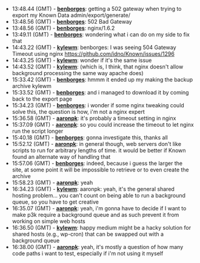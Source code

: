 * <a id="13:48.44">13:48.44 (GMT)</a> - __[benborges](https://github.com/benborges)__: getting a 502 gateway when trying to export my Known Data admin/export/generate/
* <a id="13:48.56">13:48.56 (GMT)</a> - __[benborges](https://github.com/benborges)__: 502 Bad Gateway
* <a id="13:48.56">13:48.56 (GMT)</a> - __[benborges](https://github.com/benborges)__: nginx/1.6.2
* <a id="13:49.11">13:49.11 (GMT)</a> - __[benborges](https://github.com/benborges)__: wondering what i can do on my side to fix that
* <a id="14:43.22">14:43.22 (GMT)</a> - __[kylewm](https://github.com/kylewm)__: benborges: I was seeing 504 Gateway Timeout using nginx https://github.com/idno/Known/issues/1296
* <a id="14:43.25">14:43.25 (GMT)</a> - __[kylewm](https://github.com/kylewm)__: wonder if it's the same issue
* <a id="14:43.52">14:43.52 (GMT)</a> - __[kylewm](https://github.com/kylewm)__: (which is, I think, that nginx doesn't allow background processing the same way apache does)
* <a id="15:33.42">15:33.42 (GMT)</a> - __[benborges](https://github.com/benborges)__: hmmm it ended up my making the backup archive kylewm
* <a id="15:33.52">15:33.52 (GMT)</a> - __[benborges](https://github.com/benborges)__: and i managed to download it by coming back to the export page
* <a id="15:34.23">15:34.23 (GMT)</a> - __[benborges](https://github.com/benborges)__: i wonder if some nginx tweaking could solve this, the question is how, i'm not a nginx expert
* <a id="15:36.58">15:36.58 (GMT)</a> - __[aaronpk](https://github.com/aaronpk)__: it's probably a timeout setting in nginx
* <a id="15:37.09">15:37.09 (GMT)</a> - __[aaronpk](https://github.com/aaronpk)__: so you could increase the timeout to let nginx run the script longer
* <a id="15:40.18">15:40.18 (GMT)</a> - __[benborges](https://github.com/benborges)__: gonna investigate this, thanks all
* <a id="15:52.12">15:52.12 (GMT)</a> - __[aaronpk](https://github.com/aaronpk)__: in general though, web servers don't like scripts to run for arbitrary lengths of time. it would be better if Known found an alternate way of handling that
* <a id="15:57.06">15:57.06 (GMT)</a> - __[benborges](https://github.com/benborges)__: indeed, because i guess the larger the site, at some point it will be impossible to retrieve or to even create the archive
* <a id="15:58.23">15:58.23 (GMT)</a> - __[aaronpk](https://github.com/aaronpk)__: yeah
* <a id="16:34.23">16:34.23 (GMT)</a> - __[kylewm](https://github.com/kylewm)__: aaronpk: yeah, it's the general shared hosting problem... you can't count on being able to run a background queue, so you have to get creative
* <a id="16:35.07">16:35.07 (GMT)</a> - __[aaronpk](https://github.com/aaronpk)__: yeah, i'm gonna have to decide if I want to make p3k require a background queue and as such prevent it from working on simple web hosts
* <a id="16:36.50">16:36.50 (GMT)</a> - __[kylewm](https://github.com/kylewm)__: happy medium might be a hacky solution for shared hosts (e.g., wp-cron) that can be swapped out with a background queue
* <a id="16:38.00">16:38.00 (GMT)</a> - __[aaronpk](https://github.com/aaronpk)__: yeah, it's mostly a question of how many code paths i want to test, especially if i'm not using it myself
